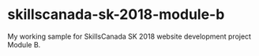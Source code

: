 # skillscanada-sk-2018-module-b
My working sample for SkillsCanada SK 2018 website development project Module B.
